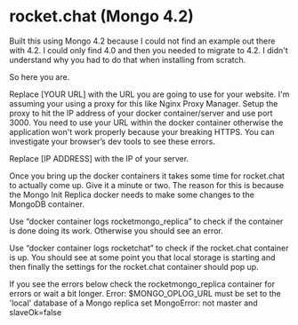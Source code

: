 # rocket.chat (Mongo 4.2)

Built this using Mongo 4.2 because I could not find an example out there with 4.2. I could only find 4.0 and then you needed to migrate to 4.2. I didn't understand why you had to do that when installing from scratch.

So here you are.

Replace [YOUR URL] with the URL you are going to use for your website. I'm assuming your using a proxy for this like Nginx Proxy Manager. Setup the proxy to hit the IP address of your docker container/server and use port 3000. You need to use your URL within the docker container otherwise the application won't work properly because your breaking HTTPS. You can investigate your browser’s dev tools to see these errors.

Replace [IP ADDRESS] with the IP of your server.

Once you bring up the docker containers it takes some time for rocket.chat to actually come up. Give it a minute or two. The reason for this is because the Mongo Init Replica docker needs to make some changes to the MongoDB container.

Use “docker container logs rocketmongo_replica” to check if the container is done doing its work. Otherwise you should see an error.

Use “docker container logs rocketchat” to check if the rocket.chat container is up. You should see at some point you that local storage is starting and then finally the settings for the rocket.chat container should pop up.

If you see the errors below check the rocketmongo_replica container for errors or wait a bit longer.
Error: $MONGO_OPLOG_URL must be set to the 'local' database of a Mongo replica set
MongoError: not master and slaveOk=false
